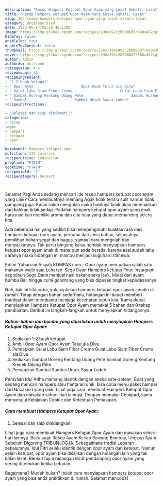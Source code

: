 ```yaml
---
description: "Resep Hampers Ketupat Opor Ayam yang Lezat Sekali, Lezat"
title: "Resep Hampers Ketupat Opor Ayam yang Lezat Sekali, Lezat"
slug: 564-resep-hampers-ketupat-opor-ayam-yang-lezat-sekali-lezat
category: Uncategorized
date: 2023-06-14T06:58:46.139Z
image: https://img-global.cpcdn.com/recipes/198a992c2b6086d7/680x482cq70/hampers-ketupat-opor-ayam-foto-resep-utama.jpg
hideToc: false
enableToc: true
enableTocContent: false
thumbnail: https://img-global.cpcdn.com/recipes/198a992c2b6086d7/680x482cq70/hampers-ketupat-opor-ayam-foto-resep-utama.jpg
cover: https://img-global.cpcdn.com/recipes/198a992c2b6086d7/680x482cq70/hampers-ketupat-opor-ayam-foto-resep-utama.jpg
author: Admin
authorAv: notfound
ratingvalue: 4.4
reviewcount: 16
recipeingredient:
- "1-2 buah ketupat"
- " Opor Ayam                      Opor Ayam Telur ala Diva"
- " Gulai Labu Siam Fiber Creme                      Gulai Labu Siam Fiber Creme ala Diva"
- " Sambal Goreng Kentang Udang Pete                      Sambal Goreng Kentang Krecek Udang Pete"
- " Sambal                      Sambal Untuk Sayur Lodeh"
recipeinstructions:

- "Selesai dan siap dinikmati!"
categories:
- Resep
tags:
- hampers
- ketupat
- opor

katakunci: hampers ketupat opor 
nutrition: 122 calories
recipecuisine: Indonesian
preptime: "PT21M"
cooktime: "PT42M"
recipeyield: "2"
recipecategory: Dessert

---
```



Selamat Pagi Anda sedang mencari ide resep hampers ketupat opor ayam yang unik? Cara membuatnya memang Agak tidak terlalu sulit namun tidak gampang juga. Kalau salah mengolah maka hasilnya tidak akan memuaskan dan bahkan tidak sedap. Padahal hampers ketupat opor ayam yang enak harusnya kan memiliki aroma dan cita rasa yang dapat memancing selera kita.


Ada beberapa hal yang sedikit bisa mempengaruhi kualitas rasa dari hampers ketupat opor ayam, pertama dari jenis bahan, selanjutnya pemilihan bahan segar dan bagus, sampai cara mengolah dan menyajikannya. Tak perlu bingung kalau hendak menyiapkan hampers ketupat opor ayam enak di mana pun anda berada, karena asal sudah tahu caranya maka hidangan ini mampu menjadi suguhan istimewa.

Editor Yuharrani Aisyah KOMPAS.com - Opor ayam merupakan salah satu makanan wajib saat Lebaran. Sego Daun Hampers ketupat Foto: Instagram segodaun Sego Daun menjual nasi bakar aneka lauk. Mulai dari ayam bumbu Bali hingga cumi gondrong yang bisa dipesan tingkat kepedasannya.


Nah, kali ini kita coba, yuk, ciptakan hampers ketupat opor ayam sendiri di rumah. Tetap dengan bahan sederhana, hidangan ini dapat memberi manfaat dalam membantu menjaga kesehatan tubuh kita. Kamu dapat menyiapkan Hampers Ketupat Opor Ayam memakai 5 bahan dan 0 tahap pembuatan. Berikut ini langkah-langkah untuk menyiapkan hidangannya.

<!--inarticleads1-->

##### Bahan-bahan dan bumbu yang diperlukan untuk menyiapkan Hampers Ketupat Opor Ayam:

1. Sediakan 1-2 buah ketupat
1. Ambil  Opor Ayam                      Opor Ayam Telur ala Diva
1. Persiapkan  Gulai Labu Siam Fiber Creme                      Gulai Labu Siam Fiber Creme ala Diva
1. Sediakan  Sambal Goreng Kentang Udang Pete                      Sambal Goreng Kentang Krecek Udang Pete
1. Persiapkan  Sambal                      Sambal Untuk Sayur Lodeh


Perayaan Idul Adha memang identik dengan aneka sate-satean. Buat yang sedang mencari hampers atau hantaran unik, bisa coba menu paket hamper dari Nocakeid yang unik. Lihat juga cara membuat Hampers Ketupat Opor Ayam dan masakan sehari-hari lainnya. Dengan memakai Cookpad, kamu menyetujui Kebijakan Cookie dan Ketentuan Pemakaian. 

<!--inarticleads2-->

##### Cara membuat Hampers Ketupat Opor Ayam:


1. Selesai dan siap dihidangkan!

Lihat juga cara membuat Hampers Ketupat Opor Ayam dan masakan sehari-hari lainnya. Baca juga: Resep Ayam Kecap Bawang Bombay, Ungkep Ayam Sebelum Digoreng TRIBUNJOGJA. Sebagaimana tradisi Lebaran sebelumnya, Idul Fitri selalu identik dengan opor ayam dan ketupat. Namun selain ketupat, opor ayam bisa disajikan dengan hidangan lain yang tak kalah lezat. Berikut tujuh hidangan lezat pendamping opor ayam yang sering ditemukan ketika Lebaran. 

Bagaimana? Mudah bukan? Itulah cara menyiapkan hampers ketupat opor ayam yang bisa anda praktikkan di rumah. Selamat mencoba!
